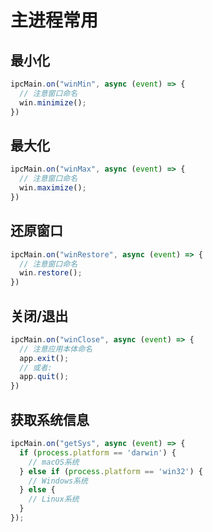 # 主进程常用

## 最小化

```js
ipcMain.on("winMin", async (event) => {
  // 注意窗口命名
  win.minimize();
})
```

## 最大化

```js
ipcMain.on("winMax", async (event) => {
  // 注意窗口命名
  win.maximize();
})
```

## 还原窗口

```js
ipcMain.on("winRestore", async (event) => {
  // 注意窗口命名
  win.restore();
})
```

## 关闭/退出

```js
ipcMain.on("winClose", async (event) => {
  // 注意应用本体命名
  app.exit();
  // 或者:
  app.quit();
})
```

## 获取系统信息

```js
ipcMain.on("getSys", async (event) => {
  if (process.platform == 'darwin') {
    // macOS系统
  } else if (process.platform == 'win32') {
    // Windows系统
  } else {
    // Linux系统
  }
});
```